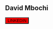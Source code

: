 ## David Mbochi

<span>
  
   <a href="https://www.linkedin.com/in/david-mbochi-1a1b92185/">
  <button style="background-color: red; ">LINKEDIN</button>
   </a>
 


</span>


</hr>

